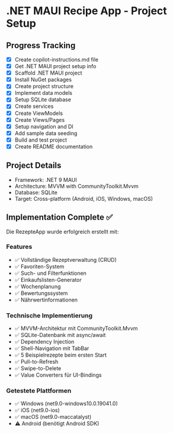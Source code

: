 # .NET MAUI Recipe App - Project Setup

## Progress Tracking

- [x] Create copilot-instructions.md file
- [x] Get .NET MAUI project setup info
- [x] Scaffold .NET MAUI project
- [x] Install NuGet packages
- [x] Create project structure
- [x] Implement data models
- [x] Setup SQLite database
- [x] Create services
- [x] Create ViewModels
- [x] Create Views/Pages
- [x] Setup navigation and DI
- [x] Add sample data seeding
- [x] Build and test project
- [x] Create README documentation

## Project Details
- Framework: .NET 9 MAUI
- Architecture: MVVM with CommunityToolkit.Mvvm
- Database: SQLite
- Target: Cross-platform (Android, iOS, Windows, macOS)

## Implementation Complete ✅

Die RezepteApp wurde erfolgreich erstellt mit:

### Features
- ✅ Vollständige Rezeptverwaltung (CRUD)
- ✅ Favoriten-System
- ✅ Such- und Filterfunktionen
- ✅ Einkaufslisten-Generator
- ✅ Wochenplanung
- ✅ Bewertungssystem
- ✅ Nährwertinformationen

### Technische Implementierung
- ✅ MVVM-Architektur mit CommunityToolkit.Mvvm
- ✅ SQLite-Datenbank mit async/await
- ✅ Dependency Injection
- ✅ Shell-Navigation mit TabBar
- ✅ 5 Beispielrezepte beim ersten Start
- ✅ Pull-to-Refresh
- ✅ Swipe-to-Delete
- ✅ Value Converters für UI-Bindings

### Getestete Plattformen
- ✅ Windows (net9.0-windows10.0.19041.0)
- ✅ iOS (net9.0-ios)
- ✅ macOS (net9.0-maccatalyst)
- ⚠️ Android (benötigt Android SDK)
